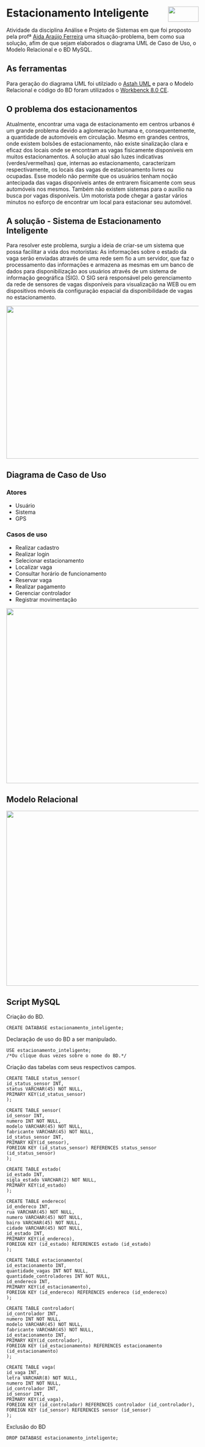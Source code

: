 # Estacionamento Inteligente <img src="img/mysql.png" width="80" height="40" align="right">

Atividade da disciplina Análise e Projeto de Sistemas em que  foi proposto pela profª [Aida Araújo Ferreira](http://buscatextual.cnpq.br/buscatextual/visualizacv.do?id=K4776702E0) uma situação-problema, bem como sua solução, afim de que sejam elaborados o diagrama UML de Caso de Uso, o Modelo Relacional e o BD MySQL.

## As ferramentas 

Para geração do diagrama UML foi utilziado o [Astah UML](http://astah.net/) e para o Modelo Relacional e código do BD foram utilizados o [Workbenck 8.0 CE](https://dev.mysql.com/downloads/workbench/).

## O problema dos estacionamentos

Atualmente, encontrar uma vaga de estacionamento em centros urbanos é um grande problema devido a aglomeração humana e, consequentemente, a quantidade de automóveis em circulação. Mesmo em grandes centros, onde existem bolsões de estacionamento, não existe sinalização clara e eficaz dos locais onde se encontram as vagas fisicamente disponíveis em muitos estacionamentos. A solução atual são luzes indicativas (verdes/vermelhas) que, internas ao estacionamento, caracterizam respectivamente, os locais das vagas de estacionamento livres ou ocupadas. Esse modelo não permite que os usuários tenham noção antecipada das vagas disponíveis antes de entrarem fisicamente com seus automóveis nos mesmos. Também não existem sistemas para o auxílio na busca por vagas disponíveis. Um motorista pode chegar a gastar vários minutos no esforço de encontrar um local para estacionar seu automóvel.

## A solução - Sistema de Estacionamento Inteligente

Para resolver este problema, surgiu a ideia de criar-se um sistema que possa facilitar a vida dos motoristas: As informações sobre o estado da vaga serão enviadas através de uma rede sem fio a um servidor, que faz o processamento das informações e armazena as mesmas em um banco de dados para disponibilização aos usuários através de um sistema de informação geográfica (SIG). O SIG será responsável pelo gerenciamento da rede de sensores de vagas disponíveis para visualização na WEB ou em dispositivos móveis da configuração espacial da disponibilidade de vagas no estacionamento.

<img src="fig/figura_estacionamento.JPG" width="800" height="400" align="center">

## Diagrama de Caso de Uso

### Atores

* Usuário 
* Sistema 
* GPS

### Casos de uso

* Realizar cadastro
* Realizar login
* Selecionar estacionamento
* Localizar vaga
* Consultar horário de funcionamento
* Reservar vaga
* Realizar pagamento
* Gerenciar controlador
* Registrar movimentação


<img src="diagrama_uml/uc_diagram.JPG" width="795" height="458" align="center">

## Modelo Relacional

<img src="modelo_relacional/estacionamento_inteligente.png" width="795" height="458" align="center">

## Script MySQL

Criação do BD.
```mysql
CREATE DATABASE estacionamento_inteligente;
```

Declaração de uso do BD a ser manipulado.

```mysql
USE estacionamento_inteligente;
/*Ou clique duas vezes sobre o nome do BD.*/
```

Criação das tabelas com seus respectivos campos.

```mysql
CREATE TABLE status_sensor(
id_status_sensor INT,
status VARCHAR(45) NOT NULL,
PRIMARY KEY(id_status_sensor)
);

CREATE TABLE sensor(
id_sensor INT,
numero INT NOT NULL,
modelo VARCHAR(45) NOT NULL,
fabricante VARCHAR(45) NOT NULL,
id_status_sensor INT,
PRIMARY KEY(id_sensor),
FOREIGN KEY (id_status_sensor) REFERENCES status_sensor (id_status_sensor)
);

CREATE TABLE estado(
id_estado INT,
sigla_estado VARCHAR(2) NOT NULL,
PRIMARY KEY(id_estado)
);

CREATE TABLE endereco(
id_endereco INT,
rua VARCHAR(45) NOT NULL,
numero VARCHAR(45) NOT NULL,
bairo VARCHAR(45) NOT NULL,
cidade VARCHAR(45) NOT NULL,
id_estado INT,
PRIMARY KEY(id_endereco),
FOREIGN KEY (id_estado) REFERENCES estado (id_estado)
);

CREATE TABLE estacionamento(
id_estacionamento INT,
quantidade_vagas INT NOT NULL,
quantidade_controladores INT NOT NULL,
id_endereco INT,
PRIMARY KEY(id_estacionamento),
FOREIGN KEY (id_endereco) REFERENCES endereco (id_endereco)
);

CREATE TABLE controlador(
id_controlador INT,
numero INT NOT NULL,
modelo VARCHAR(45) NOT NULL,
fabricante VARCHAR(45) NOT NULL,
id_estacionamento INT,
PRIMARY KEY(id_controlador),
FOREIGN KEY (id_estacionamento) REFERENCES estacionamento (id_estacionamento)
);

CREATE TABLE vaga(
id_vaga INT,
letra VARCHAR(8) NOT NULL,
numero INT NOT NULL,
id_controlador INT,
id_sensor INT,
PRIMARY KEY(id_vaga),
FOREIGN KEY (id_controlador) REFERENCES controlador (id_controlador),
FOREIGN KEY (id_sensor) REFERENCES sensor (id_sensor)
);
```

Exclusão do BD
```mysql
DROP DATABASE estacionamento_inteligente;
```
